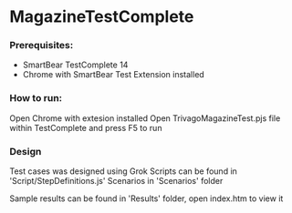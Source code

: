 # MagazineTestComplete

### Prerequisites:

- SmartBear TestComplete 14
- Chrome with SmartBear Test Extension installed


### How to run:

Open Chrome with extesion installed
Open TrivagoMagazineTest.pjs file within TestComplete and press F5 to run

### Design

Test cases was designed using Grok
Scripts can be found in 'Script/StepDefinitions.js'
Scenarios in 'Scenarios' folder


Sample results can be found in 'Results' folder, open index.htm to view it
